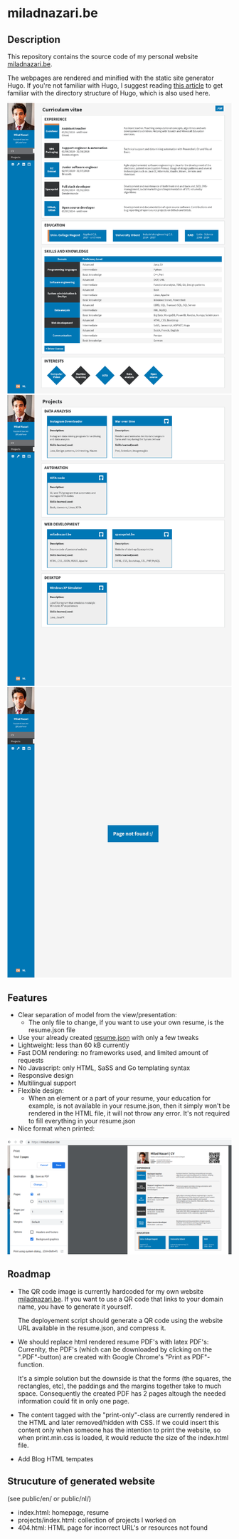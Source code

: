 # miladnazari.be

## Description

This repository contains the source code of my personal website [miladnazari.be](https://miladnazari.be/).

The webpages are rendered and minified with the static site generator Hugo. If you're not familiar with Hugo, I suggest reading [this article](https://gohugo.io/getting-started/directory-structure/) to get familiar with the directory structure of Hugo, which is also used here.

![Preview of the homepage](readmeFiles/index.png)
![Preview of the projects page](readmeFiles/projects.png)
![Preview of the 404 page](readmeFiles/pageNotFound.png)

## Features

* Clear separation of model from the view/presentation:
    * The only file to change, if you want to use your own resume, is the resume.json file
* Use your already created [resume.json](https://jsonresume.org/) with only a few tweaks
* Lightweight: less than 60 kB currently
* Fast DOM rendering: no frameworks used, and limited amount of requests
* No Javascript: only HTML, SaSS and Go templating syntax
* Responsive design
* Multilingual support
* Flexible design: 
    * When an element or a part of your resume, your education for example, is not available in your resume.json, then it simply won't be rendered in the HTML file, it will not throw any error. It's not required to fill everything in your resume.json
* Nice format when printed: 

![Preview of website when it's printed](readmeFiles/printed.png)

## Roadmap

* The QR code image is currently hardcoded for my own       website [miladnazari.be](https://miladnazari.be/). If     you want to use a QR code that links to your domain       name, you have to generate it yourself. 

  The deployement script should generate a QR code using the website URL available in the resume.json, and compress it. 

* We should replace html rendered resume PDF's with latex   PDF's: Currenlty, the PDF's (which can be downloaded by   clicking on the ".PDF"-button) are created with Google    Chrome's "Print as PDF"-function.

  It's a simple solution but the downside is that the forms (the squares, the rectangles, etc), the paddings and the margins together take to much space. Consequently the created PDF has 2 pages altough the needed information could fit in only one page.

* The content tagged with the "print-only"-class are        currently rendered in the HTML and later removed/hidden   with CSS. If we could insert this content only when       someone has the intention to print the website, so when   print.min.css is loaded, it would reducte the size of     the index.html file. 

* Add Blog HTML tempates

## Strucuture of generated website
(see public/en/ or public/nl/)

* index.html: homepage, resume
* projects/index.html: collection of projects I worked on
* 404.html: HTML page for incorrect URL's or resources                not found
